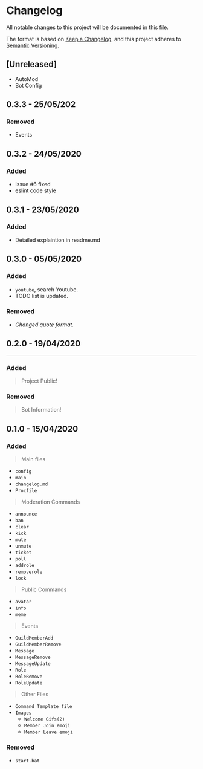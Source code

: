 # Changelog
All notable changes to this project will be documented in this file.

The format is based on [Keep a Changelog](https://keepachangelog.com/en/1.0.0/),
and this project adheres to [Semantic Versioning](https://semver.org/spec/v2.0.0.html).

## [Unreleased]
  - AutoMod
  - Bot Config

## 0.3.3 - 25/05/202

### Removed
  - Events

## 0.3.2 - 24/05/2020
### Added
  - Issue #6 fixed
  - eslint code style

## 0.3.1 - 23/05/2020
### Added
  - Detailed explaintion in readme.md


## 0.3.0 - 05/05/2020
### Added
 - `youtube`, search Youtube.
 - TODO list is updated.

### Removed
 - *Changed quote format.*


## 0.2.0 - 19/04/2020
---
### Added
> Project Public!

### Removed
> Bot Information!

## 0.1.0 - 15/04/2020
### Added
> Main files

  - `config`
  - `main`
  - `changelog.md`
  - `Procfile`


> Moderation Commands

  - `announce`
  - `ban`
  - `clear`
  - `kick`
  - `mute`
  - `unmute`
  - `ticket`
  - `poll`
  - `addrole`
  - `removerole`
  - `lock`

> Public Commands

  - `avatar`
  - `info`
  - `meme`

> Events

  - `GuildMemberAdd`
  - `GuildMemberRemove`
  - `Message`
  - `MessageRemove`
  - `MessageUpdate`
  - `Role`
  - `RoleRemove`
  - `RoleUpdate`

> Other Files

  - `Command Template file`
  - `Images`
    - `Welcome Gifs(2)`
    - `Member Join emoji`
    - `Member Leave emoji`


### Removed
 - `start.bat`


[//]: # 'Author: nukestye'
[//]: # 'Contributors: nukestye'

